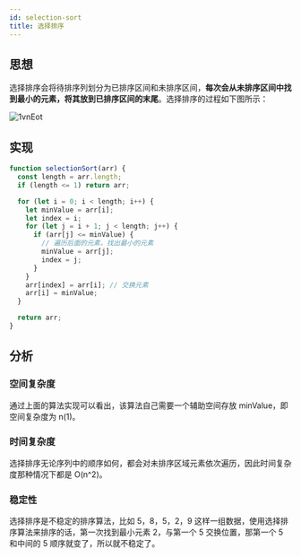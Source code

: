```yaml
---
id: selection-sort
title: 选择排序
---
```


## 思想

选择排序会将待排序列划分为已排序区间和未排序区间，**每次会从未排序区间中找到最小的元素，将其放到已排序区间的末尾**。选择排序的过程如下图所示：

<Img w="450" src='https://cosmos-x.oss-cn-hangzhou.aliyuncs.com/1vnEot.png' alt='1vnEot'/>

## 实现

```js
function selectionSort(arr) {
  const length = arr.length;
  if (length <= 1) return arr;

  for (let i = 0; i < length; i++) {
    let minValue = arr[i];
    let index = i;
    for (let j = i + 1; j < length; j++) {
      if (arr[j] <= minValue) {
        // 遍历后面的元素，找出最小的元素
        minValue = arr[j];
        index = j;
      }
    }
    arr[index] = arr[i]; // 交换元素
    arr[i] = minValue;
  }

  return arr;
}
```

## 分析

### 空间复杂度

通过上面的算法实现可以看出，该算法自己需要一个辅助空间存放 minValue，即空间复杂度为 n(1)。

### 时间复杂度

选择排序无论序列中的顺序如何，都会对未排序区域元素依次遍历，因此时间复杂度那种情况下都是 O(n^2)。

### 稳定性

选择排序是不稳定的排序算法，比如 5，8，5，2，9 这样一组数据，使用选择排序算法来排序的话，第一次找到最小元素 2，与第一个 5 交换位置，那第一个 5 和中间的 5 顺序就变了，所以就不稳定了。
